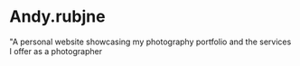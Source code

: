 # Andy.rubjne
"A personal website showcasing my photography portfolio and the services I offer as a photographer
